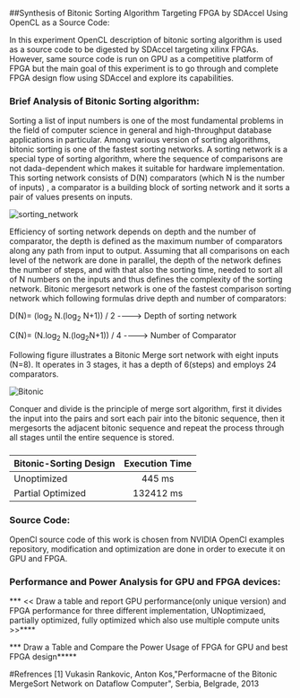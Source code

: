 ##Synthesis of Bitonic Sorting Algorithm Targeting FPGA by SDAccel Using OpenCL as a Source Code:

In this experiment OpenCL description of bitonic sorting algorithm is used as a source code to be digested by SDAccel targeting xilinx FPGAs. However, same source code is run on GPU as a competitive platform of FPGA but the main goal of this experiment is to go through and complete FPGA design flow using SDAccel and explore its capabilities.

### Brief Analysis of Bitonic Sorting algorithm:

Sorting a list of input numbers is one of the most fundamental problems in the field of computer science in general and high-throughput database applications in particular. Among various version of sorting algorithms, bitonic sorting is one of the fastest sorting networks. A sorting network is a special type of sorting algorithm, where the sequence of comparisons are not dada-dependent which makes it suitable for hardware implementation. This sorting network consists of D(N) comparators (which N is the number of inputs)  , a comparator is a building block of sorting network and it sorts a pair of values presents on inputs. 

![sorting_network](https://github.com/mediroozmeh/Bitonic-Sorting/blob/master/Figures/sorting_network.jpeg)
 
 Efficiency of sorting network depends on depth and the number of comparator, the depth is defined as the maximum number of comparators along any path from input to output. Assuming that all comparisons on each level of the network are done in parallel, the depth of the network defines the number of steps, and with that also the sorting time, needed to sort all of N numbers on the inputs and thus defines the complexity of the sorting network. Bitonic mergesort network is one of the fastest comparison sorting network which following formulas drive depth and number of comparators:
 
 D(N)= (log<sub>2</sub> N.(log<sub>2</sub> N+1)) / 2              ---->  Depth of sorting network
 

 C(N)= (N.log<sub>2</sub> N.(log<sub>2</sub>N+1)) / 4            ---->  Number of Comparator

Following figure illustrates a Bitonic Merge sort network with eight inputs (N=8). It operates in 3 stages, it has a depth of 6(steps) and employs 24 comparators.

![Bitonic](https://github.com/mediroozmeh/Bitonic-Sorting/blob/master/Figures/Bitonic.jpg)

Conquer and divide is the principle of merge sort algorithm, first it divides the input into the pairs and sort each pair into the bitonic sequence, then it mergesorts the adjacent bitonic sequence and repeat the process through all stages until the entire sequence is stored.   

###

|     Bitonic-Sorting Design               | Execution Time               |    
|--------------------|:-------------: |
|    Unoptimized |          445 ms      | |
|  Partial Optimized |     132412 ms   |






### Source Code:

OpenCl source code of this work is chosen from NVIDIA OpenCl examples repository, modification and optimization are done in order to execute it on GPU and FPGA. 





### Performance and Power Analysis for GPU and FPGA devices: 
*** <<  Draw a table and report GPU performance(only unique version) and FPGA performance for three different implementation, UNoptimizaed, partially optimized, fully optimized which also use multiple compute units >>****

***   Draw a Table and Compare the Power Usage of FPGA for GPU and best FPGA design*****

#Refrences
[1] Vukasin Rankovic, Anton Kos,"Performacne of the Bitonic MergeSort Network on Dataflow Computer", Serbia, Belgrade, 2013









